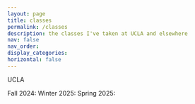 ```yaml
---
layout: page
title: classes 
permalink: /classes
description: the classes I've taken at UCLA and elsewhere
nav: false
nav_order:  
display_categories: 
horizontal: false
---
```


UCLA

Fall 2024: 
Winter 2025:
Spring 2025: